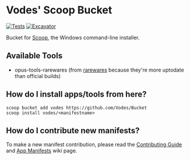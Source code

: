 # Vodes' Scoop Bucket

<!-- Uncomment the following line after replacing placeholders -->
[![Tests](https://github.com/Vodes/Bucket/actions/workflows/ci.yml/badge.svg)](https://github.com/Vodes/Bucket/actions/workflows/ci.yml) [![Excavator](https://github.com/Vodes/Bucket/actions/workflows/excavator.yml/badge.svg)](https://github.com/Vodes/Bucket/actions/workflows/excavator.yml)

Bucket for [Scoop](https://scoop.sh), the Windows command-line installer.

## Available Tools
- opus-tools-rarewares (from [rarewares](https://www.rarewares.org/opus.php) because they're more uptodate than official builds)


## How do I install apps/tools from here?

```pwsh
scoop bucket add vodes https://github.com/Vodes/Bucket
scoop install vodes/<manifestname>
```

## How do I contribute new manifests?

To make a new manifest contribution, please read the [Contributing
Guide](https://github.com/ScoopInstaller/.github/blob/main/.github/CONTRIBUTING.md)
and [App Manifests](https://github.com/ScoopInstaller/Scoop/wiki/App-Manifests)
wiki page.
